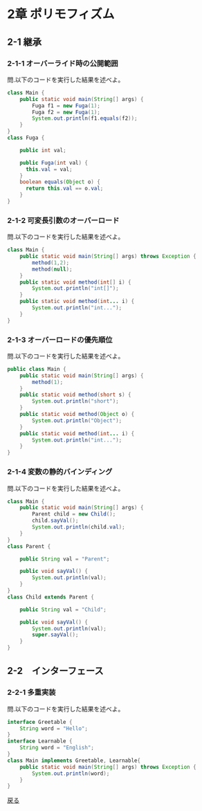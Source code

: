 # 2章 ポリモフィズム

## 2-1 継承

### 2-1-1 オーバーライド時の公開範囲
問.以下のコードを実行した結果を述べよ。
```java
class Main {
    public static void main(String[] args) {
        Fuga f1 = new Fuga(1);
        Fuga f2 = new Fuga(1);
        System.out.println(f1.equals(f2));
    }
}
class Fuga {

    public int val;

    public Fuga(int val) {
      this.val = val;
    }
    boolean equals(Object o) {
      return this.val == o.val;
    }
}
```

### 2-1-2 可変長引数のオーバーロード
問.以下のコードを実行した結果を述べよ。
```java
class Main {
    public static void main(String[] args) throws Exception {
        method(1,2);
        method(null);
    }
    public static void method(int[] i) {
        System.out.println("int[]");
    }
    public static void method(int... i) {
        System.out.println("int...");
    }
}
```

### 2-1-3 オーバーロードの優先順位
問.以下のコードを実行した結果を述べよ。
```java
public class Main {
    public static void main(String[] args) {
        method(1);
    }
    public static void method(short s) {
        System.out.println("short");
    }
    public static void method(Object o) {
        System.out.println("Object");
    }
    public static void method(int... i) {
        System.out.println("int...");
    }
}
```

### 2-1-4 変数の静的バインディング
問.以下のコードを実行した結果を述べよ。
```java
class Main {
	public static void main(String[] args) {
	    Parent child = new Child();
	    child.sayVal();
	    System.out.println(child.val);
	}
}
class Parent {

    public String val = "Parent";

    public void sayVal() {
        System.out.println(val);
    }
}
class Child extends Parent {

    public String val = "Child";

    public void sayVal() {
        System.out.println(val);
        super.sayVal();
    }
}
```
## 2-2　インターフェース

### 2-2-1 多重実装
問.以下のコードを実行した結果を述べよ。
```java
interface Greetable {
    String word = "Hello";
}
interface Learnable {
    String word = "English";    
}
class Main implements Greetable, Learnable{
    public static void main(String[] args) throws Exception {
        System.out.println(word);
    }
}
```
[戻る](https://github.com/sanotyan1202/JavaGold/blob/master/0_Introduction.md)
